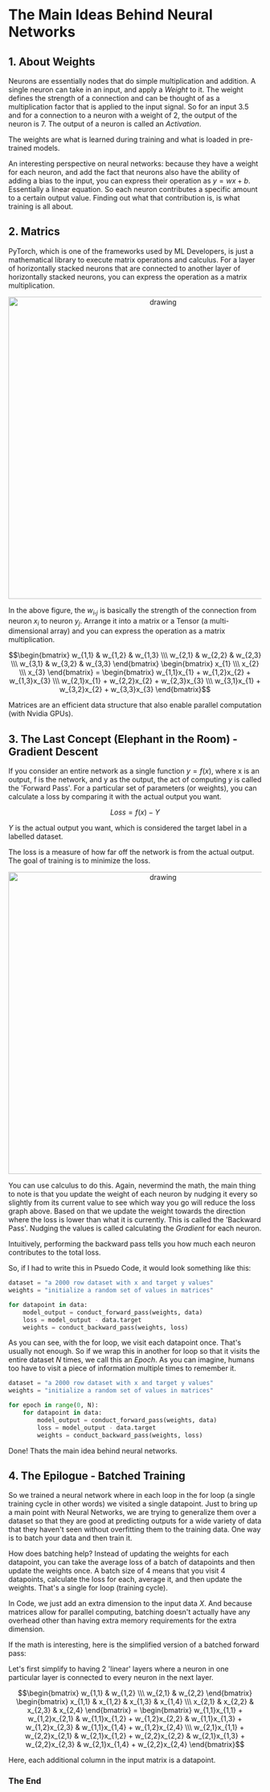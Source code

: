 # The Main Ideas Behind Neural Networks

## 1. About Weights

Neurons are essentially nodes that do simple multiplication and addition. A single neuron can take in an input, and apply a $Weight$ to it. The weight defines the strength of a connection and can be thought of as a multiplication factor that is applied to the input signal. So for an input 3.5 and for a connection to a neuron with a weight of 2, the output of the neuron is 7. The output of a neuron is called an $Activation$.

The weights are what is learned during training and what is loaded in pre-trained models.

An interesting perspective on neural networks: because they have a weight for each neuron, and add the fact that neurons also have the ability of adding a bias to the input, you can express their operation as $y = wx + b$. Essentially a linear equation. So each neuron contributes a specific amount to a certain output value. Finding out what that contribution is, is what training is all about.

## 2. Matrics

PyTorch, which is one of the frameworks used by ML Developers, is just a mathematical library to execute matrix operations and calculus. For a layer of horizontally stacked neurons that are connected to another layer of horizontally stacked neurons, you can express the operation as a matrix multiplication.

<p align="center">
  <img src="https://i.stack.imgur.com/8knTX.png" alt="drawing" width="600"/>
</p>

In the above figure, the $w_i,_j$ is basically the strength of the connection from neuron $x_i$ to neuron $y_j$. Arrange it into a matrix or a Tensor (a multi-dimensional array) and you can express the operation as a matrix multiplication.

```math
\begin{bmatrix}
    w_{1,1} & w_{1,2} & w_{1,3} \\\
    w_{2,1} & w_{2,2} & w_{2,3} \\\
    w_{3,1} & w_{3,2} & w_{3,3}
\end{bmatrix}
\begin{bmatrix}
    x_{1} \\\
    x_{2} \\\
    x_{3}
\end{bmatrix}

=

\begin{bmatrix}
    w_{1,1}x_{1} + w_{1,2}x_{2} + w_{1,3}x_{3} \\\
    w_{2,1}x_{1} + w_{2,2}x_{2} + w_{2,3}x_{3} \\\
    w_{3,1}x_{1} + w_{3,2}x_{2} + w_{3,3}x_{3}
\end{bmatrix}
```

Matrices are an efficient data structure that also enable parallel computation (with Nvidia GPUs).

## 3. The Last Concept (Elephant in the Room) - Gradient Descent

If you consider an entire network as a single function $y = f(x)$, where x is an output, f is the network, and y as the output, the act of computing $y$ is called the 'Forward Pass'. For a particular set of parameters (or weights), you can calculate a loss by comparing it with the actual output you want. 

$$ Loss = f(x) - Y $$

$Y$ is the actual output you want, which is considered the target label in a labelled dataset.

The loss is a measure of how far off the network is from the actual output. The goal of training is to minimize the loss. 

<p align="center">
  <img src="https://miro.medium.com/v2/resize:fit:1062/1*KXhoClXogcckzwxfvIFReQ.png" alt="drawing" width="600"/>
</p>

You can use calculus to do this. Again, nevermind the math, the main thing to note is that you update the weight of each neuron by nudging it every so slightly from its current value to see which way you go will reduce the loss graph above. Based on that we update the weight towards the direction where the loss is lower than what it is currently. This is called the 'Backward Pass'. Nudging the values is called calculating the $Gradient$ for each neuron.

Intuitively, performing the backward pass tells you how much each neuron contributes to the total loss.

So, if I had to write this in Psuedo Code, it would look something like this:

```python
dataset = "a 2000 row dataset with x and target y values"
weights = "initialize a random set of values in matrices"

for datapoint in data:
    model_output = conduct_forward_pass(weights, data)
    loss = model_output - data.target
    weights = conduct_backward_pass(weights, loss)
```

As you can see, with the for loop, we visit each datapoint once. That's usually not enough. So if we wrap this in another for loop so that it visits the entire dataset $N$ times, we call this an $Epoch$. As you can imagine, humans too have to visit a piece of information multiple times to remember it.

```python
dataset = "a 2000 row dataset with x and target y values"
weights = "initialize a random set of values in matrices"

for epoch in range(0, N):
    for datapoint in data:
        model_output = conduct_forward_pass(weights, data)
        loss = model_output - data.target
        weights = conduct_backward_pass(weights, loss)
```

Done! Thats the main idea behind neural networks.

## 4. The Epilogue - Batched Training

So we trained a neural network where in each loop in the for loop (a single training cycle in other words) we visited a single datapoint. Just to bring up a main point with Neural Networks, we are trying to generalize them over a dataset so that they are good at predicting outputs for a wide variety of data that they haven't seen without overfitting them to the training data. One way is to batch your data and then train it.

How does batching help? Instead of updating the weights for each datapoint, you can take the average loss of a batch of datapoints and then update the weights once. A batch size of 4 means that you visit 4 datapoints, calculate the loss for each, average it, and then update the weights. That's a single for loop (training cycle).

In Code, we just add an extra dimension to the input data $X$. And because matrices allow for parallel computing, batching doesn't actually have any overhead other than having extra memory requirements for the extra dimension.

If the math is interesting, here is the simplified version of a batched forward pass:


Let's first simplify to having 2 'linear' layers where a neuron in one particular layer is connected to every neuron in the next layer.

```math
\begin{bmatrix}
    w_{1,1} & w_{1,2} \\\
    w_{2,1} & w_{2,2}
\end{bmatrix}

\begin{bmatrix}
    x_{1,1} & x_{1,2} & x_{1,3} & x_{1,4} \\\
    x_{2,1} & x_{2,2} & x_{2,3} & x_{2,4}
\end{bmatrix}

=

\begin{bmatrix}
    w_{1,1}x_{1,1} + w_{1,2}x_{2,1} & w_{1,1}x_{1,2} + w_{1,2}x_{2,2} & w_{1,1}x_{1,3} + w_{1,2}x_{2,3} & w_{1,1}x_{1,4} + w_{1,2}x_{2,4} \\\
    w_{2,1}x_{1,1} + w_{2,2}x_{2,1} & w_{2,1}x_{1,2} + w_{2,2}x_{2,2} & w_{2,1}x_{1,3} + w_{2,2}x_{2,3} & w_{2,1}x_{1,4} + w_{2,2}x_{2,4}
\end{bmatrix}
```

Here, each additional column in the input matrix is a datapoint.

### The End
